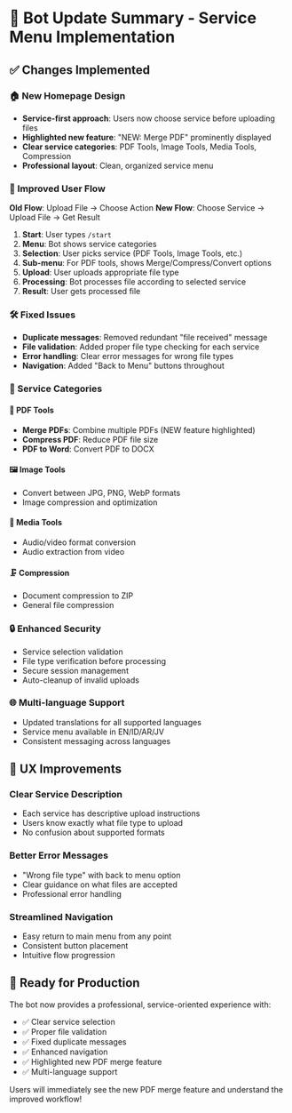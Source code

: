 # 🔄 Bot Update Summary - Service Menu Implementation

## ✅ Changes Implemented

### 🏠 New Homepage Design
- **Service-first approach**: Users now choose service before uploading files
- **Highlighted new feature**: "NEW: Merge PDF" prominently displayed
- **Clear service categories**: PDF Tools, Image Tools, Media Tools, Compression
- **Professional layout**: Clean, organized service menu

### 🎯 Improved User Flow
**Old Flow**: Upload File → Choose Action
**New Flow**: Choose Service → Upload File → Get Result

1. **Start**: User types `/start`
2. **Menu**: Bot shows service categories
3. **Selection**: User picks service (PDF Tools, Image Tools, etc.)
4. **Sub-menu**: For PDF tools, shows Merge/Compress/Convert options
5. **Upload**: User uploads appropriate file type
6. **Processing**: Bot processes file according to selected service
7. **Result**: User gets processed file

### 🛠️ Fixed Issues
- **Duplicate messages**: Removed redundant "file received" message
- **File validation**: Added proper file type checking for each service
- **Error handling**: Clear error messages for wrong file types
- **Navigation**: Added "Back to Menu" buttons throughout

### 📱 Service Categories

#### 📄 PDF Tools
- **Merge PDFs**: Combine multiple PDFs (NEW feature highlighted)
- **Compress PDF**: Reduce PDF file size
- **PDF to Word**: Convert PDF to DOCX

#### 🖼️ Image Tools
- Convert between JPG, PNG, WebP formats
- Image compression and optimization

#### 🎵 Media Tools
- Audio/video format conversion
- Audio extraction from video

#### 🗜️ Compression
- Document compression to ZIP
- General file compression

### 🔒 Enhanced Security
- Service selection validation
- File type verification before processing
- Secure session management
- Auto-cleanup of invalid uploads

### 🌐 Multi-language Support
- Updated translations for all supported languages
- Service menu available in EN/ID/AR/JV
- Consistent messaging across languages

## 🎨 UX Improvements

### Clear Service Description
- Each service has descriptive upload instructions
- Users know exactly what file type to upload
- No confusion about supported formats

### Better Error Messages
- "Wrong file type" with back to menu option
- Clear guidance on what files are accepted
- Professional error handling

### Streamlined Navigation
- Easy return to main menu from any point
- Consistent button placement
- Intuitive flow progression

## 🚀 Ready for Production

The bot now provides a professional, service-oriented experience with:
- ✅ Clear service selection
- ✅ Proper file validation
- ✅ Fixed duplicate messages
- ✅ Enhanced navigation
- ✅ Highlighted new PDF merge feature
- ✅ Multi-language support

Users will immediately see the new PDF merge feature and understand the improved workflow!